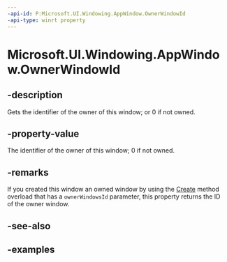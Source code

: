 ```yaml
---
-api-id: P:Microsoft.UI.Windowing.AppWindow.OwnerWindowId
-api-type: winrt property
---
```


# Microsoft.UI.Windowing.AppWindow.OwnerWindowId

<!--
public Microsoft.UI.WindowId OwnerWindowId { get; }
-->


## -description

Gets the identifier of the owner of this window; or 0 if not owned.

## -property-value

The identifier of the owner of this window; 0 if not owned.

## -remarks

If you created this window an owned window by using the [Create](/windows/windows-app-sdk/api/winrt/microsoft.ui.windowing.appwindow.create) method overload that has a `ownerWindowsId` parameter, this property returns the ID of the owner window.

## -see-also

## -examples



